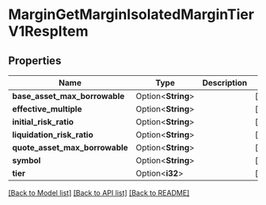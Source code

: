 # MarginGetMarginIsolatedMarginTierV1RespItem

## Properties

Name | Type | Description | Notes
------------ | ------------- | ------------- | -------------
**base_asset_max_borrowable** | Option<**String**> |  | [optional]
**effective_multiple** | Option<**String**> |  | [optional]
**initial_risk_ratio** | Option<**String**> |  | [optional]
**liquidation_risk_ratio** | Option<**String**> |  | [optional]
**quote_asset_max_borrowable** | Option<**String**> |  | [optional]
**symbol** | Option<**String**> |  | [optional]
**tier** | Option<**i32**> |  | [optional]

[[Back to Model list]](../README.md#documentation-for-models) [[Back to API list]](../README.md#documentation-for-api-endpoints) [[Back to README]](../README.md)



